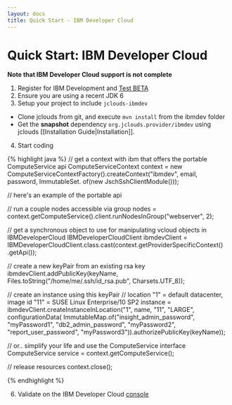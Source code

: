 ```yaml
---
layout: docs
title: Quick Start - IBM Developer Cloud
---
```


# Quick Start: IBM Developer Cloud

**Note that IBM Developer Cloud support is not complete**

1. Register for IBM Development and [Test BETA](http://www-180.ibm.com/cloud/enterprise/beta/dashboard)
2. Ensure you are using a recent JDK 6
3. Setup your project to include `jclouds-ibmdev`
  * Clone jclouds from git, and execute `mvn install` from the ibmdev folder
  * Get the **snapshot** dependency `org.jclouds.provider/ibmdev` using jclouds [[Installation Guide|Installation]].
4. Start coding

{% highlight java %}
// get a context with ibm that offers the portable ComputeService api
ComputeServiceContext context = new ComputeServiceContextFactory().createContext("ibmdev", email, password,
                                                        ImmutableSet.<Module> of(new JschSshClientModule()));

// here's an example of the portable api

// run a couple nodes accessible via group
nodes = context.getComputeService().client.runNodesInGroup("webserver", 2);

// get a synchronous object to use for manipulating vcloud objects in IBMDeveloperCloud
IBMDeveloperCloudClient ibmdevClient = IBMDeveloperCloudClient.class.cast(context.getProviderSpecificContext()
         .getApi());

// create a new keyPair from an existing rsa key
ibmdevClient.addPublicKey(keyName, Files.toString("/home/me/.ssh/id_rsa.pub", Charsets.UTF_8));

// create an instance using this keyPair
// location "1" = default datacenter, image id "11" = SUSE Linux Enterprise/10 SP2
instance = ibmdevClient.createInstanceInLocation("1", name, "11", "LARGE",
         configurationData(
                  ImmutableMap.of("insight_admin_password", "myPassword1",
                           "db2_admin_password", "myPassword2", "report_user_password",
                           "myPassword3")).authorizePublicKey(keyName));

// or.. simplify your life and use the ComputeService interface 
ComputeService service = context.getComputeService();

// release resources 
context.close();

{% endhighlight %}

6. Validate on the IBM Developer Cloud [console](https://www-180.ibm.com/cloud/enterprise/beta/user/control.jsp)
